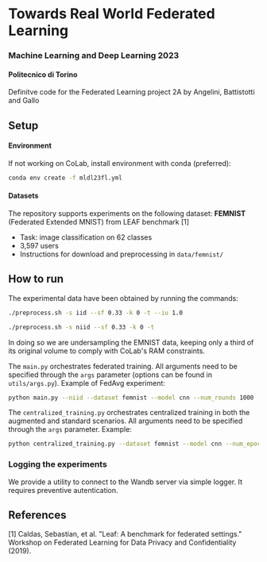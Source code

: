 # Towards Real World Federated Learning
### Machine Learning and Deep Learning 2023
#### Politecnico di Torino
Definitve code for the Federated Learning project 2A by Angelini, Battistotti and Gallo

## Setup
#### Environment
If not working on CoLab, install environment with conda (preferred): 
```bash 
conda env create -f mldl23fl.yml
```

#### Datasets
The repository supports experiments on the following dataset:
  **FEMNIST** (Federated Extended MNIST) from LEAF benchmark [1]
   - Task: image classification on 62 classes
   - 3,597 users
   - Instructions for download and preprocessing in ```data/femnist/``` 

## How to run
The experimental data have been obtained by running the commands: 
```bash
./preprocess.sh -s iid --sf 0.33 -k 0 -t --iu 1.0
```
```bash
./preprocess.sh -s niid --sf 0.33 -k 0 -t
```

In doing so we are undersampling the EMNIST data, keeping only a third of its 
original volume to comply with CoLab's RAM constraints.



The ```main.py``` orchestrates federated training. All arguments need to be specified through the ```args``` parameter (options can be found in ```utils/args.py```).
Example of FedAvg experiment:

```bash
python main.py --niid --dataset femnist --model cnn --num_rounds 1000 --num_epochs 5 --clients_per_round 10 --client_selection poc
```



The ```centralized_training.py``` orchestrates centralized training in both the augmented and standard scenarios. 
All arguments need to be specified through the ```args``` parameter. Example:
```bash
python centralized_training.py --dataset femnist --model cnn --num_epochs 5 --lr 0.01
```

### Logging the experiments
We provide a utility to connect to the Wandb server via simple logger. It requires preventive autentication.

## References
[1] Caldas, Sebastian, et al. "Leaf: A benchmark for federated settings." Workshop on Federated Learning for Data Privacy and Confidentiality (2019). 
